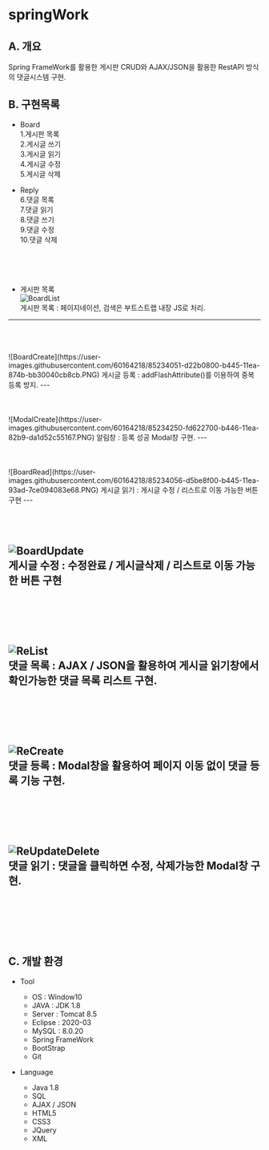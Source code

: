 # springWork

## A. 개요
Spring FrameWork를 활용한 게시판 CRUD와 AJAX/JSON을 활용한 RestAPI 방식의 댓글시스템 구현.

## B. 구현목록
- Board   
 1.게시판 목록   
2.게시글 쓰기    
3.게시글 읽기     
4.게시글 수정   
5.게시글 삭제   

- Reply   
6.댓글 목록   
7.댓글 읽기   
8.댓글 쓰기   
9.댓글 수정   
10.댓글 삭제
<br>   
<br>   
<br>   

- 게시판 목록   
![BoardList](https://user-images.githubusercontent.com/60164218/85234055-d525f880-b445-11ea-91c9-1bedb2c77cde.PNG)   
게시판 목록 : 페이지네이션, 검색은 부트스트랩 내장 JS로 처리.   
---   
<br>   
<br>   
<br>   
![BoardCreate](https://user-images.githubusercontent.com/60164218/85234051-d22b0800-b445-11ea-874b-bb30040cb8cb.PNG)   
게시글 등록 : addFlashAttribute()를 이용하여 중복 등록 방지.   
---
<br>   
<br>   
<br>   
<br>   
![ModalCreate](https://user-images.githubusercontent.com/60164218/85234250-fd622700-b446-11ea-82b9-da1d52c55167.PNG)   
알림창 : 등록 성공 Modal창 구현.   
---   
<br>  
<br>   
<br>   
<br>      
![BoardRead](https://user-images.githubusercontent.com/60164218/85234056-d5be8f00-b445-11ea-93ad-7ce094083e68.PNG)   
게시글 읽기 : 게시글 수정 / 리스트로 이동 가능한 버튼 구현   
---   
<br>   
<br>   
<br>   
<br>   
   
![BoardUpdate](https://user-images.githubusercontent.com/60164218/85234057-d6572580-b445-11ea-9343-ee53e9058fc3.PNG)   
게시글 수정 : 수정완료 / 게시글삭제 / 리스트로 이동 가능한 버튼 구현   
---   
<br>   
<br>   
<br>   
<br>   
   
![ReList](https://user-images.githubusercontent.com/60164218/85234060-d6efbc00-b445-11ea-9580-da370cde3901.PNG)   
댓글 목록 : AJAX / JSON을 활용하여 게시글 읽기창에서 확인가능한 댓글 목록 리스트 구현.   
---   
<br>   
<br>   
<br>   
<br>   
   
![ReCreate](https://user-images.githubusercontent.com/60164218/85234059-d6efbc00-b445-11ea-8f5b-6db95329e0cd.PNG)   
댓글 등록 : Modal창을 활용하여 페이지 이동 없이 댓글 등록 기능 구현.   
---   
<br>   
<br>   
<br>   
<br>   
   
![ReUpdateDelete](https://user-images.githubusercontent.com/60164218/85234061-d7885280-b445-11ea-9389-67c8a87f692b.PNG)   
댓글 읽기 : 댓글을 클릭하면 수정, 삭제가능한 Modal창 구현.   
---   
<br>   
<br>   
<br>   
<br>   
<br>   

## C. 개발 환경   
- Tool   
  - OS : Window10   
  - JAVA : JDK 1.8   
  - Server : Tomcat 8.5   
  - Eclipse : 2020-03   
  - MySQL : 8.0.20   
  - Spring FrameWork   
  - BootStrap   
  - Git   

- Language   
  - Java 1.8   
  - SQL   
  - AJAX / JSON
  - HTML5   
  - CSS3   
  - JQuery   
  - XML   





